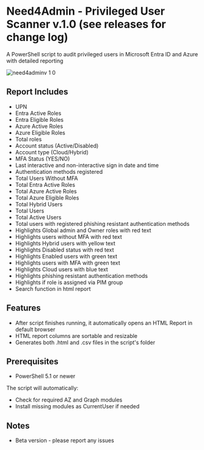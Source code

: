 # Need4Admin - Privileged User Scanner v.1.0 (see releases for change log)

A PowerShell script to audit privileged users in Microsoft Entra ID and Azure with detailed reporting

![need4adminv 1 0](https://github.com/user-attachments/assets/bac8b0e7-38ee-4fed-8bf5-ca933d487685)


## Report Includes
- UPN
- Entra Active Roles
- Entra Eligible Roles
- Azure Active Roles
- Azure Eligible Roles
- Total roles 
- Account status (Active/Disabled)
- Account type (Cloud/Hybrid)
- MFA Status (YES/NO)
- Last interactive and non-interactive sign in date and time
- Authentication methods registered
- Total Users Without MFA 
- Total Entra Active Roles 
- Total Azure Active Roles 
- Total Azure Eligible Roles
- Total Hybrid Users
- Total Users
- Total Active Users
- Total users with registered phishing resistant authentication methods 
- Highlights Global admin and Owner roles with red text
- Highlights users without MFA with red text
- Highlights Hybrid users with yellow text
- Highlights Disabled status with red text
- Highlights Enabled users with green text
- Highlights users with MFA with green text
- Highlights Cloud users with blue text
- Highlights phishing resistant authentication methods 
- Highlights if role is assigned via PIM group
- Search function in html report

## Features
- After script finishes running, it automatically opens an HTML Report in default browser
- HTML report columns are sortable and resizable
- Generates both .html and .csv files in the script's folder

## Prerequisites
- PowerShell 5.1 or newer

The script will automatically:
- Check for required AZ and Graph modules
- Install missing modules as CurrentUser if needed

## Notes
- Beta version - please report any issues
